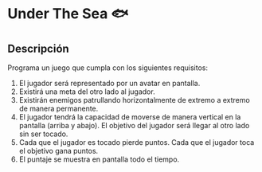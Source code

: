 # Under The Sea :fish:

## Descripción 

Programa un juego que cumpla con los siguientes requisitos:

1. El jugador será representado por un avatar en pantalla.
2. Existirá una meta del otro lado al jugador.
3. Existirán enemigos patrullando horizontalmente de extremo a extremo de manera permanente.
4. El jugador tendrá la capacidad de moverse de manera vertical en la pantalla (arriba y abajo). El objetivo del jugador será llegar al otro lado sin ser tocado.
5. Cada que el jugador es tocado pierde puntos. Cada que el jugador toca el objetivo gana puntos. 
6. El puntaje se muestra en pantalla todo el tiempo.
